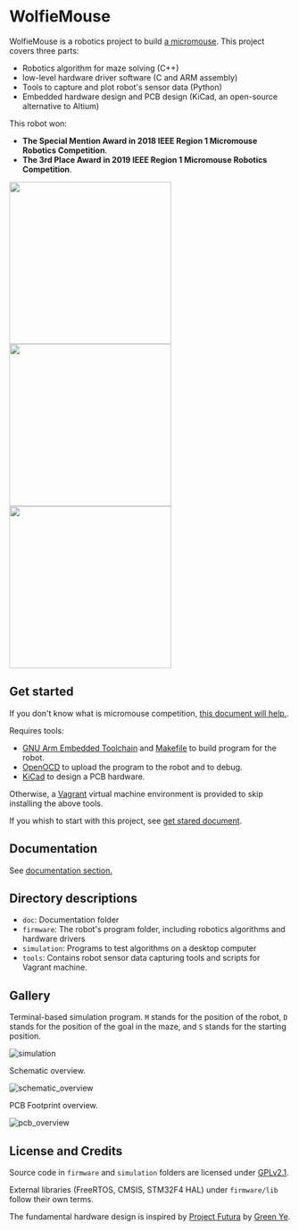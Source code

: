 # WolfieMouse

WolfieMouse is a robotics project to build [a micromouse](https://en.wikipedia.org/wiki/Micromouse). This project covers three parts:

* Robotics algorithm for maze solving (C++)
* low-level hardware driver software (C and ARM assembly)
* Tools to capture and plot robot's sensor data (Python)
* Embedded hardware design and PCB design (KiCad, an open-source alternative to Altium)

This robot won:
  * **The Special Mention Award in 2018 IEEE Region 1 Micromouse Robotics Competition**.
  * **The 3rd Place Award in 2019 IEEE Region 1 Micromouse Robotics Competition**.

<img src="doc/images/wolfiemouse_2018.jpg" width="290px"><img src="doc/images/wolfiemouse_maze_2018.jpg" width="290px"><img src="doc/images/prize_2018.jpg" width="290px">

## Get started

If you don't know what is micromouse competition, [this document will help.](doc/What-is-Micromouse.md).

Requires tools:
* [GNU Arm Embedded Toolchain](https://developer.arm.com/open-source/gnu-toolchain/gnu-rm) and [Makefile](https://www.gnu.org/software/make/manual/make.html) to build program for the robot.
* [OpenOCD](http://openocd.org/) to upload the program to the robot and to debug.
* [KiCad](http://kicad-pcb.org/) to design a PCB hardware.

Otherwise, a [Vagrant](https://www.vagrantup.com/) virtual machine environment is provided to skip installing the above tools.

If you whish to start with this project, see [get stared document](doc/Get-started.md).

## Documentation

See [documentation section.](doc/)

## Directory descriptions

* `doc`: Documentation folder
* `firmware`: The robot's program folder, including robotics algorithms and hardware drivers
* `simulation`: Programs to test algorithms on a desktop computer
* `tools`: Contains robot sensor data capturing tools and scripts for Vagrant machine.

## Gallery

Terminal-based simulation program. `M` stands for the position of the robot, `D` stands for the position of the goal in the maze, and `S` stands for the starting position.

![simulation](doc/images/simulation_screen.png)

Schematic overview.

![schematic_overview](doc/images/schematic.png)

PCB Footprint overview.

![pcb_overview](doc/images/pcb_footprint.png)

## License and Credits

Source code in `firmware` and `simulation` folders are licensed under [GPLv2.1](https://www.gnu.org/licenses/old-licenses/lgpl-2.1.en.html).

External libraries (FreeRTOS, CMSIS, STM32F4 HAL) under `firmware/lib` follow their own terms.

The fundamental hardware design is inspired by [Project Futura](http://micromouseusa.com/?page_id=1342) by [Green Ye](http://www.greenye.net/).
